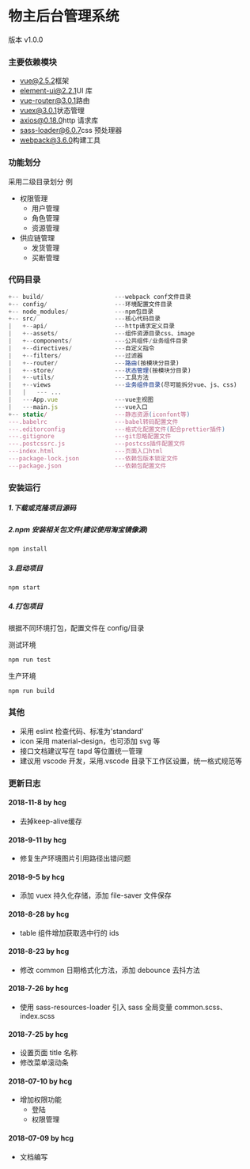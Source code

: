 # 物主后台管理系统

版本 v1.0.0

### 主要依赖模块

- [vue@2.5.2](https://cn.vuejs.org/)框架
- [element-ui@2.2.1](http://element-cn.eleme.io/#/zh-CN)UI 库
- [vue-router@3.0.1](https://router.vuejs.org/zh/)路由
- [vuex@3.0.1](https://vuex.vuejs.org/zh/)状态管理
- [axios@0.18.0](https://www.npmjs.com/package/axios)http 请求库
- [sass-loader@6.0.7](https://www.npmjs.com/package/sass-loader)css 预处理器
- [webpack@3.6.0](https://www.webpackjs.com/)构建工具

### 功能划分

采用二级目录划分
例

- 权限管理
  - 用户管理
  - 角色管理
  - 资源管理
- 供应链管理
  - 发货管理
  - 买断管理

### 代码目录

```js
+-- build/                    ---webpack conf文件目录
+-- config/                   ---环境配置文件目录
+-- node_modules/             ---npm包目录
+-- src/                      ---核心代码目录
|   +--api/                   ---http请求定义目录
|   +--assets/                ---组件资源目录css、image
|   +--components/            ---公共组件/业务组件目录
|   +--directives/            ---自定义指令
|   +--filters/               ---过滤器
|   +--router/                ---路由(按模块分目录)
|   +--store/                 ---状态管理(按模块分目录)
|   +--utils/                 ---工具方法
|   +--views                  ---业务组件目录(尽可能拆分vue、js、css)
|   |   --- ...
|   ---App.vue                ---vue主视图
|   ---main.js                ---vue入口
+-- static/                   ---静态资源(iconfont等)
---.babelrc                   ---babel转码配置文件
---.editorconfig              ---格式化配置文件(配合prettier插件)
---.gitignore                 ---git忽略配置文件
---.postcssrc.js              ---postcss插件配置文件
---index.html                 ---页面入口html
---package-lock.json          ---依赖包版本锁定文件
---package.json               ---依赖包配置文件
```

### 安装运行

##### 1.下载或克隆项目源码

##### 2.npm 安装相关包文件(建议使用淘宝镜像源)

```js
npm install
```

##### 3.启动项目

```js
npm start
```

##### 4.打包项目

根据不同环境打包，配置文件在 config/目录

测试环境

```js
npm run test
```

生产环境

```js
npm run build
```

### 其他

- 采用 eslint 检查代码、标准为'standard'
- icon 采用 material-design，也可添加 svg 等
- 接口文档建议写在 tapd 等位置统一管理
- 建议用 vscode 开发，采用.vscode 目录下工作区设置，统一格式规范等

### 更新日志

#### 2018-11-8 by hcg 
- 去掉keep-alive缓存

#### 2018-9-11 by hcg

- 修复生产环境图片引用路径出错问题

#### 2018-9-5 by hcg

- 添加 vuex 持久化存储，添加 file-saver 文件保存

#### 2018-8-28 by hcg

- table 组件增加获取选中行的 ids

#### 2018-8-23 by hcg

- 修改 common 日期格式化方法，添加 debounce 去抖方法

#### 2018-7-26 by hcg

- 使用 sass-resources-loader 引入 sass 全局变量 common.scss、index.scss

#### 2018-7-25 by hcg

- 设置页面 title 名称
- 修改菜单滚动条

#### 2018-07-10 by hcg

- 增加权限功能
  - 登陆
  - 权限管理

#### 2018-07-09 by hcg

- 文档编写
